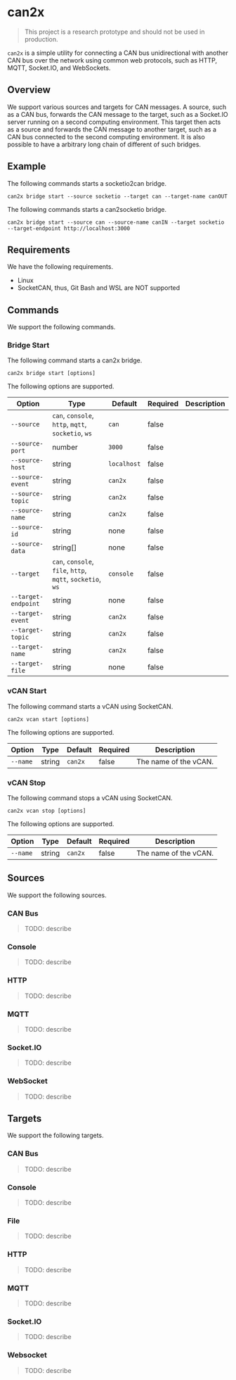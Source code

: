 # can2x

> This project is a research prototype and should not be used in production.

`can2x` is a simple utility for connecting a CAN bus unidirectional with another CAN bus over the network using common web protocols, such as HTTP, MQTT, Socket.IO, and WebSockets.

## Overview

We support various sources and targets for CAN messages. 
A source, such as a CAN bus, forwards the CAN message to the target, such as a Socket.IO server running on a second computing environment.
This target then acts as a source and forwards the CAN message to another target, such as a CAN bus connected to the second computing environment.
It is also possible to have a arbitrary long chain of different of such bridges.

## Example

The following commands starts a socketio2can bridge.

```
can2x bridge start --source socketio --target can --target-name canOUT
```

The following commands starts a can2socketio bridge.

```
can2x bridge start --source can --source-name canIN --target socketio --target-endpoint http://localhost:3000
```

## Requirements

We have the following requirements.

- Linux
- SocketCAN, thus, Git Bash and WSL are NOT supported


## Commands

We support the following commands.

### Bridge Start

The following command starts a can2x bridge.

```
can2x bridge start [options]
```

The following options are supported.

| Option              | Type                                                       | Default     | Required | Description | 
|---------------------|------------------------------------------------------------|-------------|----------|-------------|
| `--source`          | `can`, `console`, `http`, `mqtt`, `socketio`, `ws`         | `can`       | false    |             |
| `--source-port`     | number                                                     | `3000`      | false    |             |
| `--source-host`     | string                                                     | `localhost` | false    |             |
| `--source-event`    | string                                                     | `can2x`     | false    |             |
| `--source-topic`    | string                                                     | `can2x`     | false    |             |
| `--source-name`     | string                                                     | `can2x`     | false    |             |
| `--source-id`       | string                                                     | none        | false    |             |
| `--source-data`     | string[]                                                   | none        | false    |             |
| `--target`          | `can`, `console`, `file`, `http`, `mqtt`, `socketio`, `ws` | `console`   | false    |             |
| `--target-endpoint` | string                                                     | none        | false    |             |
| `--target-event`    | string                                                     | `can2x`     | false    |             |
| `--target-topic`    | string                                                     | `can2x`     | false    |             |
| `--target-name`     | string                                                     | `can2x`     | false    |             |
| `--target-file`     | string                                                     | none        | false    |             |

### vCAN Start

The following command starts a vCAN using SocketCAN.

```
can2x vcan start [options]
```

The following options are supported.

| Option    | Type      | Default    | Required | Description            | 
|-----------|-----------|------------|----------|------------------------|
| `--name`  | string    | `can2x`    | false    | The name of the vCAN.  |

### vCAN Stop

The following command stops a vCAN using SocketCAN.

```
can2x vcan stop [options]
```

The following options are supported.

| Option    | Type      | Default    | Required | Description            | 
|-----------|-----------|------------|----------|------------------------|
| `--name`  | string    | `can2x`    | false    | The name of the vCAN.  |

## Sources

We support the following sources.

### CAN Bus

> TODO: describe

### Console

> TODO: describe

### HTTP

> TODO: describe

### MQTT

> TODO: describe

### Socket.IO

> TODO: describe

### WebSocket

> TODO: describe

## Targets

We support the following targets.

### CAN Bus

> TODO: describe

### Console

> TODO: describe

### File

> TODO: describe

### HTTP

> TODO: describe

### MQTT

> TODO: describe

### Socket.IO

> TODO: describe

### Websocket

> TODO: describe
